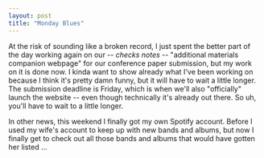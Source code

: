 ```yaml
---
layout: post
title: "Monday Blues"
---
```

At the risk of sounding like a broken record, I just spent the better part of the day working again on our -- *checks notes* -- "additional materials companion webpage" for our conference paper submission, but my work on it is done now. I kinda want to  show already what I've been working on because I think it's pretty damn funny, but it will have to wait a little longer. The submission deadline is Friday, which is when we'll also "officially" launch the website -- even though technically it's already out there. So uh, you'll have to wait to a little longer.

In other news, this weekend I finally got my own Spotify account. Before I used my wife's account to keep up with new bands and albums, but now I finally get to check out all those bands and albums that would have gotten her listed ... 